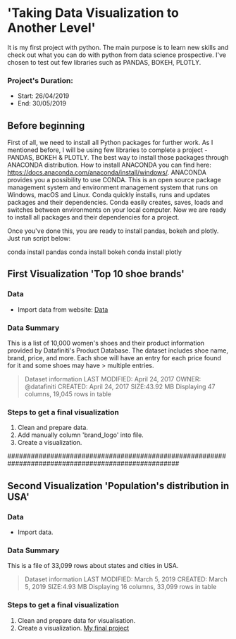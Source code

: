 # 'Taking Data Visualization to Another Level'

It is my first project with python. The main purpose is to learn new skills and check out what you can do with python from data science prospective. I've chosen to test out few libraries such as PANDAS, BOKEH, PLOTLY. 

### Project's Duration:
- Start: 26/04/2019
- End: 30/05/2019

## Before beginning

First of all, we need to install all Python packages for further work. As I mentioned before, I will be using few libraries to complete a project - PANDAS, BOKEH & PLOTLY.
The best way to install those packages through ANACONDA distribution. How to install ANACONDA you can find here: https://docs.anaconda.com/anaconda/install/windows/. 
ANACONDA provides you a possibility to use CONDA. This is an open source package management system and environment management system that runs on Windows, macOS and Linux. Conda quickly installs, runs and updates packages and their dependencies. Conda easily creates, saves, loads and switches between environments on your local computer. Now we are ready to install all packages and their dependencies for a project.

Once you've done this, you are ready to install pandas, bokeh and plotly. Just run script below:

 conda install pandas
 conda install bokeh
 conda install plotly

## First Visualization 'Top 10 shoe brands'

### Data

- Import data from website: [Data](https://data.world/datafiniti/womens-shoe-prices)

### Data Summary

This is a list of 10,000 women's shoes and their product information provided by Datafiniti's Product Database.
The dataset includes shoe name, brand, price, and more. Each shoe will have an entry for each price found for it and some shoes may have > multiple entries.

> Dataset information
> LAST MODIFIED: April 24, 2017
> OWNER: @datafiniti
> CREATED: April 24, 2017
> SIZE:43.92 MB
> Displaying 47 columns, 19,045 rows in table

### Steps to get a final visualization 

1. Clean and prepare data.
2. Add manually column 'brand_logo' into file.
3. Create a visualization.

####################################################################################################

## Second Visualization 'Population's distribution in USA'

### Data

- Import data. 

### Data Summary

This is a file of 33,099 rows about states and cities in USA.


> Dataset information
> LAST MODIFIED: March 5, 2019
> CREATED: March 5, 2019
> SIZE:4.93 MB
> Displaying 16 columns, 33,099 rows in table

### Steps to get a final visualization 

1. Clean and prepare data for visualisation.
2. Create a visualization.
[My final project](http://rotten-battle.surge.sh/)


